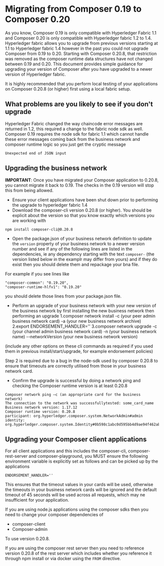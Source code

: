 # Migrating from Composer 0.19 to Composer 0.20
As you know, Composer 0.19 is only compatible with Hyperledger Fabric 1.1 and Composer 0.20 is only compatible with Hyperledger fabric 1.2 to 1.4. Hyperledger fabric allows you to upgrade from previous versions starting at 1.1 to Hyperledger fabric 1.4 however in the past you could not upgrade Composer from 0.19 to 0.20. Starting with Composer 0.20.8, that restriction was removed as the composer runtime data structures have not changed between 0.19 and 0.20. This document provides simple guidance for upgrading your version of Composer after you have upgraded to a newer version of Hyperledger fabric.

It is highly recommended that you perform local testing of your applications on Composer 0.20.8 (or higher) first using a local fabric setup.

## What problems are you likely to see if you don't upgrade
Hyperledger Fabric changed the way chaincode error messages are returned in 1.2, this required a change to the fabric node sdk as well. Composer 0.19 requires the node sdk for fabric 1.1 which cannot handle these error messages coming back from the business network and composer runtime logic so you just get the cryptic message
```
Unexpected end of JSON input
```

## Upgrading the business network

**IMPORTANT**: Once you have migrated your Composer application to 0.20.8, you cannot migrate it back to 0.19. The checks in the 0.19 version will stop this from being allowed.

- Ensure your client applications have been shut down prior to performing the upgrade to hyperledger fabric 1.4
- Download the composer-cli version 0.20.8 (or higher). You should be explicit about the version so that you know exactly which versions you are working with
```
npm install composer-cli@0.20.8
```
- Open the package.json of your business network definition to update the `version` property of your business network to a newer version number and see if any of the following lines are listed in the dependencies, ie any dependency starting with the text `composer-` (the version listed below in the examplr may differ from yours) and if they do exist then you should delete them and repackage your bna file.

 For example if you see lines like
```
"composer-common": "0.19.20",
"composer-runtime-hlfv1": "0.19.20"
```
you should delete those lines from your package.json file.

- Perform an upgrade of your business network with your new version of the business network by first installing the new business network then performing an upgrade
1.composer network install -c (your peer admin business network card) -a (your new business network archive)
2.export ENDORSEMENT_HANDLER=''
3.composer network upgrade -c (your channel admin business network card) -n (your business network name) --networkVersion (your new business network version) 

(include any other options on these cli commands as required if you used them in previous install/start/upgrade, for example endorsement policies)

Step 2 is required due to a bug in the node-sdk used by composer 0.20.8 to ensure that timeouts are correctly utilised from those in your business network card.


- Confirm the upgrade is successful by doing a network ping and checking the Composer runtime version is at least 0.20.8
```
Composer network ping –c (an appropriate card for the business network)
The connection to the network was successfullytested: some_card_name
Business network version: 1.17.12
Composer runtime version: 0.20.8
participant: org.hyperledger.composer.system.NetworkAdmin#admin
identity: org.hyperledger.composer.system.Identity#0b598c1abc0d595bb4d9ae94f462abf5d3a42dbd441e42f94ebc2158d6a9735c
```

## Upgrading your Composer client applications
For all client applications and this includes the composer-cli, composer-rest-server and composer-playground, you MUST ensure the following environment variable is explicitly set as follows and can be picked up by the applications
```
ENDORSEMENT_HANDLER=''
```
This ensures that the timeout values in your cards will be used, otherwise the timeouts in your business network cards will be ignored and the default timeout of 45 seconds will be used across all requests, which may ne insufficient for your application.

If you are using node.js applications using the composer sdks then you need to change your composer dependencies of 

- composer-client
- Composer-admin

To use version 0.20.8.

If you are using the composer rest server then you need to reference version 0.20.8 of the rest server which includes whether you reference it through npm install or via docker using the `FROM` directive.